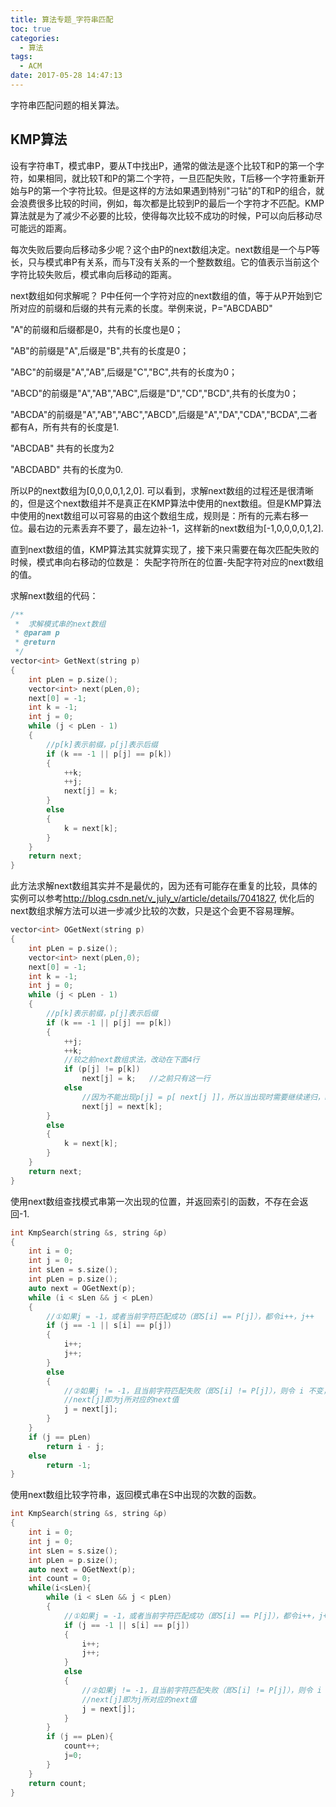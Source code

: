 ```yaml
---
title: 算法专题_字符串匹配
toc: true
categories:
  - 算法
tags:
  - ACM
date: 2017-05-28 14:47:13
---
```


字符串匹配问题的相关算法。

<!--more-->

## KMP算法

设有字符串T，模式串P，要从T中找出P，通常的做法是逐个比较T和P的第一个字符，如果相同，就比较T和P的第二个字符，一旦匹配失败，T后移一个字符重新开始与P的第一个字符比较。但是这样的方法如果遇到特别"刁钻"的T和P的组合，就会浪费很多比较的时间，例如，每次都是比较到P的最后一个字符才不匹配。KMP算法就是为了减少不必要的比较，使得每次比较不成功的时候，P可以向后移动尽可能远的距离。

每次失败后要向后移动多少呢？这个由P的next数组决定。next数组是一个与P等长，只与模式串P有关系，而与T没有关系的一个整数数组。它的值表示当前这个字符比较失败后，模式串向后移动的距离。

next数组如何求解呢？ P中任何一个字符对应的next数组的值，等于从P开始到它所对应的前缀和后缀的共有元素的长度。举例来说，P="ABCDABD"

"A"的前缀和后缀都是0，共有的长度也是0；

"AB"的前缀是"A",后缀是"B",共有的长度是0；

"ABC"的前缀是"A","AB",后缀是"C","BC",共有的长度为0；

"ABCD"的前缀是"A","AB","ABC",后缀是"D","CD","BCD",共有的长度为0；

"ABCDA"的前缀是"A","AB","ABC","ABCD",后缀是"A","DA","CDA","BCDA",二者都有A，所有共有的长度是1.

"ABCDAB" 共有的长度为2

"ABCDABD" 共有的长度为0.

所以P的next数组为[0,0,0,0,1,2,0]. 可以看到，求解next数组的过程还是很清晰的，但是这个next数组并不是真正在KMP算法中使用的next数组。但是KMP算法中使用的next数组可以可容易的由这个数组生成，规则是：所有的元素右移一位。最右边的元素丢弃不要了，最左边补-1，这样新的next数组为[-1,0,0,0,0,1,2].

直到next数组的值，KMP算法其实就算实现了，接下来只需要在每次匹配失败的时候，模式串向右移动的位数是： 失配字符所在的位置-失配字符对应的next数组的值。

求解next数组的代码：

```c
/**
 *  求解模式串的next数组
 * @param p
 * @return
 */
vector<int> GetNext(string p)
{
    int pLen = p.size();
    vector<int> next(pLen,0);
    next[0] = -1;
    int k = -1;
    int j = 0;
    while (j < pLen - 1)
    {
        //p[k]表示前缀，p[j]表示后缀
        if (k == -1 || p[j] == p[k])
        {
            ++k;
            ++j;
            next[j] = k;
        }
        else
        {
            k = next[k];
        }
    }
    return next;
}
```

此方法求解next数组其实并不是最优的，因为还有可能存在重复的比较，具体的实例可以参考<http://blog.csdn.net/v_july_v/article/details/7041827>, 优化后的next数组求解方法可以进一步减少比较的次数，只是这个会更不容易理解。

```c
vector<int> OGetNext(string p)
{
    int pLen = p.size();
    vector<int> next(pLen,0);
    next[0] = -1;
    int k = -1;
    int j = 0;
    while (j < pLen - 1)
    {
        //p[k]表示前缀，p[j]表示后缀
        if (k == -1 || p[j] == p[k])
        {
            ++j;
            ++k;
            //较之前next数组求法，改动在下面4行
            if (p[j] != p[k])
                next[j] = k;   //之前只有这一行
            else
                //因为不能出现p[j] = p[ next[j ]]，所以当出现时需要继续递归，k = next[k] = next[next[k]]
                next[j] = next[k];
        }
        else
        {
            k = next[k];
        }
    }
    return next;
}
```
使用next数组查找模式串第一次出现的位置，并返回索引的函数，不存在会返回-1.

```c
int KmpSearch(string &s, string &p)
{
    int i = 0;
    int j = 0;
    int sLen = s.size();
    int pLen = p.size();
    auto next = OGetNext(p);
    while (i < sLen && j < pLen)
    {
        //①如果j = -1，或者当前字符匹配成功（即S[i] == P[j]），都令i++，j++
        if (j == -1 || s[i] == p[j])
        {
            i++;
            j++;
        }
        else
        {
            //②如果j != -1，且当前字符匹配失败（即S[i] != P[j]），则令 i 不变，j = next[j]
            //next[j]即为j所对应的next值
            j = next[j];
        }
    }
    if (j == pLen)
        return i - j;
    else
        return -1;
}
```

使用next数组比较字符串，返回模式串在S中出现的次数的函数。

```c
int KmpSearch(string &s, string &p)
{
    int i = 0;
    int j = 0;
    int sLen = s.size();
    int pLen = p.size();
    auto next = OGetNext(p);
    int count = 0;
    while(i<sLen){
        while (i < sLen && j < pLen)
        {
            //①如果j = -1，或者当前字符匹配成功（即S[i] == P[j]），都令i++，j++
            if (j == -1 || s[i] == p[j])
            {
                i++;
                j++;
            }
            else
            {
                //②如果j != -1，且当前字符匹配失败（即S[i] != P[j]），则令 i 不变，j = next[j]
                //next[j]即为j所对应的next值
                j = next[j];
            }
        }
        if (j == pLen){
            count++;
            j=0;
        }
    }
    return count;
}
```
